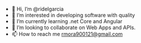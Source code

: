 - 👋 Hi, I’m @ridelgarcia
- 👀 I’m interested in developing software with quality
- 🌱 I’m currently learning .net Core and Angular
- 💞️ I’m looking to collaborate on Web Apps and APIs.
- 📫 How to reach me rmora900121@gmail.com

<!---
ridelgarcia/ridelgarcia is a ✨ special ✨ repository because its `README.md` (this file) appears on your GitHub profile.
You can click the Preview link to take a look at your changes.
--->
